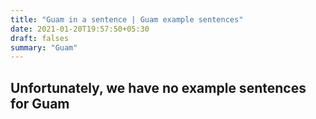 ```yaml
---
title: "Guam in a sentence | Guam example sentences"
date: 2021-01-20T19:57:50+05:30
draft: falses
summary: "Guam"
---
```

## Unfortunately, we have no example sentences for Guam                 
